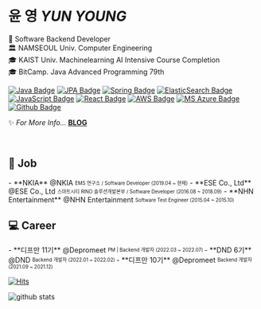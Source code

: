 # 윤 영 *YUN YOUNG*
👨 Software Backend Developer  
🏛 NAMSEOUL Univ. Computer Engineering
<br>
🎓 KAIST Univ. Machinelearning AI Intensive Course Completion
<br>
🎓 BitCamp. Java Advanced Programming 79th
  
[![Java Badge](https://img.shields.io/badge/Java-007396?style=flat-square&logo=Java&logoColor=white)](https://www.java.com/ko/)
[![JPA Badge](https://img.shields.io/badge/JPA-f06595?style=flat-square&logo=Hibernate&logoColor=white)](https://www.oracle.com/java/technologies/persistence-jsp.html)
[![Spring Badge](https://img.shields.io/badge/Spring-51cf66?style=flat-square&logo=Spring&logoColor=white)](https://spring.io/)
[![ElasticSearch Badge](https://img.shields.io/badge/ElasticSearch-4c6ef5?style=flat-square&logo=ElasticSearch&logoColor=white)](https://www.elastic.co/kr/?ultron=B-Stack-Trials-APJ-KR-Exact&gambit=Stack-Core&blade=adwordss&hulk=paid&Device=c&thor=elasticsearch&gclid=CjwKCAjw5c6LBhBdEiwAP9ejG6teiznxdKJInlRwzb4iYeVBQTbXOeTcL37juZWjr_nKNPlSb0vXixoCygwQAvD_BwE)
[![JavaScript Badge](https://img.shields.io/badge/JavaScript-F7DF1E?style=flat-square&logo=JavaScript&logoColor=white)](https://javascript.info/)
[![React Badge](https://img.shields.io/badge/React-61DAFB?style=flat-square&logo=React&logoColor=white)](https://reactjs.org/)
[![AWS Badge](https://img.shields.io/badge/Amazon_AWS-232F3E?style=flat-square&logo=amazon-aws&logoColor=white)](https://aws.amazon.com/)
[![MS Azure Badge](https://img.shields.io/badge/MS_Azure-235A97?style=flat-square&logo=microsoft-azure&logoColor=white)](https://azure.microsoft.com/ko-kr/)
[![Github Badge](https://img.shields.io/badge/GitHub-100000.svg?style=flat-square&logo=github&logoColor=white)](https://github.com/)   
  
✨ *For More Info...* **[BLOG](https://yunyoung1819.tistory.com/)**

<br>

<h2>💼 Job</h2>
- **NKIA** @NKIA <sub><sup>EMS 연구소 / Software Developer (2019.04 ~ 현재)</sup></sub>
- **ESE Co., Ltd** @ESE Co., Ltd <sub><sup>스마트시티 RINO 솔루션개발본부 / Software Developer (2016.08 ~ 2018.09)</sup></sub>  
- **NHN Entertainment** @NHN Entertainment <sub><sup>Software Test Engineer (2015.04 ~ 2015.10)</sup></sub> 

<h2>💻 Career</h2>
- **디프만 11기** @Depromeet <sub><sup> PM | Backend 개발자 (2022.03 ~ 2022.07) </sup></sub>
- **DND 6기** @DND <sub><sup> Backend 개발자 (2022.01 ~ 2022.02) </sup></sub>  
- **디프만 10기** @Depromeet <sub><sup> Backend 개발자 (2021.09 ~ 2021.12) </sup></sub> 
  
<br>

[![Hits](https://hits.seeyoufarm.com/api/count/incr/badge.svg?url=https%3A%2F%2Fgithub.com%2Fyunyoung1819&count_bg=%2379C83D&title_bg=%23555555&icon=&icon_color=%23E7E7E7&title=hits&edge_flat=false)](https://hits.seeyoufarm.com)

<div>
  
  ![github stats](https://github-readme-stats.vercel.app/api?username=yunyoung1819)

</div>
